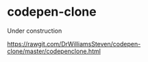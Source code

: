 # codepen-clone

Under construction

https://rawgit.com/DrWilliamsSteven/codepen-clone/master/codepenclone.html
